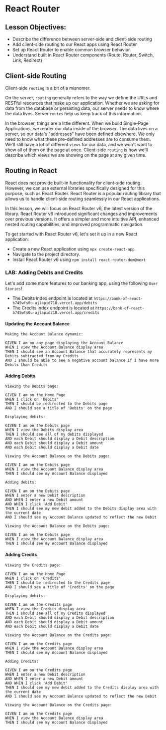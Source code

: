 # React Router

## Lesson Objectives:

- Describe the difference between server-side and client-side routing
- Add client-side routing to our React apps using React Router
- Set up React Router to enable common browser behavior
- Understand built in React Router components (Route, Router, Switch, Link, Redirect)

## Client-side Routing

Client-side `routing` is a bit of a misnomer.

On the server, `routing` generally refers to the way we
define the URLs and RESTful resources that make up our application. Whether
we are asking for data from the database or persisting data, our server
needs to know where the data lives. Server `routes` help us keep track of this information.

In the browser, things are a little different. When we build Single-Page Applications, we render
our data inside of the browser. The data lives on a server, so our data's "addresses" have
been defined elsewhere. We only need to know what these pre-defined addresses are to consume them.
We'll still have a lot of different `views` for our data, and we won't want to
show all of them on the page at once. Client-side `routing` is how we'll describe
which views we are showing on the page at any given time.

## Routing in React

React does not provide built-in functionality for client-side routing. However, we can use external libraries specifically designed for this purpose, such as React Router. React Router is a popular routing library that allows us to handle client-side routing seamlessly in our React applications.

In this lesson, we will focus on React Router v6, the latest version of the library. React Router v6 introduced significant changes and improvements over previous versions. It offers a simpler and more intuitive API, enhanced nested routing capabilities, and improved programmatic navigation.

To get started with React Router v6, let's set it up in a new React application:

- Create a new React application using `npx create-react-app`.
- Navigate to the project directory.
- Install React Router v6 using `npm install react-router-dom@next`

### LAB: Adding Debits and Credits

Let's add some more features to our banking app, using the following `User Stories`!

- The Debits index endpoint is located at `https://bank-of-react-b745wfs0u-ajlapid718.vercel.app/debits`
- The Credits index endpoint is located at `https://bank-of-react-b745wfs0u-ajlapid718.vercel.app/credits`

#### Updating the Account Balance

```text
Making the Account Balance dynamic:

GIVEN I am on any page displaying the Account Balance
WHEN I view the Account Balance display area
THEN I should see an Account Balance that accurately represents my Debits subtracted from my Credits
AND I should be able to see a negative account balance if I have more Debits than Credits
```

#### Adding Debits

```text
Viewing the Debits page:

GIVEN I am on the Home Page
WHEN I click on 'Debits'
THEN I should be redirected to the Debits page
AND I should see a title of 'Debits' on the page
```

```text
Displaying debits:

GIVEN I am on the Debits page
WHEN I view the Debits display area
THEN I should see all of my debits displayed
AND each Debit should display a Debit description
AND each Debit should display a Debit amount
AND each Debit should display a Debit date
```

```text
Viewing the Account Balance on the Debits page:

GIVEN I am on the Debits page
WHEN I view the Account Balance display area
THEN I should see my Account Balance displayed
```

```text
Adding debits:

GIVEN I am on the Debits page
WHEN I enter a new Debit description
AND WHEN I enter a new Debit amount
AND WHEN I click 'Add Debit'
THEN I should see my new debit added to the Debits display area with the current date
AND I should see my Account Balance updated to reflect the new Debit
```

```text
Viewing the Account Balance on the Debits page:

GIVEN I am on the Debits page
WHEN I view the Account Balance display area
THEN I should see my Account Balance displayed
```

#### Adding Credits

```text
Viewing the Credits page:

GIVEN I am on the Home Page
WHEN I click on 'Credits'
THEN I should be redirected to the Credits page
AND I should see a title of 'Credits' on the page
```

```text
Displaying debits:

GIVEN I am on the Credits page
WHEN I view the Credits display area
THEN I should see all of my Credits displayed
AND each Debit should display a Debit description
AND each Debit should display a Debit amount
AND each Debit should display a Debit date
```

```text
Viewing the Account Balance on the Credits page:

GIVEN I am on the Credits page
WHEN I view the Account Balance display area
THEN I should see my Account Balance displayed
```

```text
Adding Credits:

GIVEN I am on the Credits page
WHEN I enter a new Debit description
AND WHEN I enter a new Debit amount
AND WHEN I click 'Add Debit'
THEN I should see my new debit added to the Credits display area with the current date
AND I should see my Account Balance updated to reflect the new Debit
```

```text
Viewing the Account Balance on the Credits page:

GIVEN I am on the Credits page
WHEN I view the Account Balance display area
THEN I should see my Account Balance displayed
```